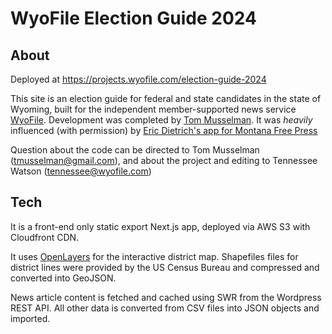 # WyoFile Election Guide 2024

## About

Deployed at https://projects.wyofile.com/election-guide-2024

This site is an election guide for federal and state candidates in the state of Wyoming, built for the independent member-supported news service [WyoFile](https://www.wyofile.com). Development was completed by [Tom Musselman](https://github.com/musselmanth). It was *heavily* influenced (with permission) by [Eric Dietrich's app for Montana Free Press](https://github.com/mtfreepress/mt-2024-elections)

Question about the code can be directed to Tom Musselman (tmusselman@gmail.com), and about the project and editing to Tennessee Watson (tennessee@wyofile.com)

## Tech

It is a front-end only static export Next.js app, deployed via AWS S3 with Cloudfront CDN. 

It uses [OpenLayers](https://openlayers.org/) for the interactive district map. Shapefiles files for district lines were provided by the US Census Bureau and compressed and converted into GeoJSON.

News article content is fetched and cached using SWR from the Wordpress REST API. All other data is converted from CSV files into JSON objects and imported.



